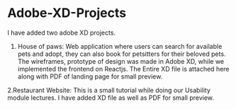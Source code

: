 # Adobe-XD-Projects
I have added two adobe XD projects.
1. House of paws:
Web application where users can search for available pets and adopt, they can also book for petsitters for their beloved pets.
The wireframes, prototype of design was made in Adobe XD, while we implemented the frontend on Reactjs.
The Entire XD file is attached here along with PDF of landing page for small preview.

2.Restaurant Website:
This is a small tutorial while doing our Usability module lectures. I have added XD file as well as PDF for small preview.
